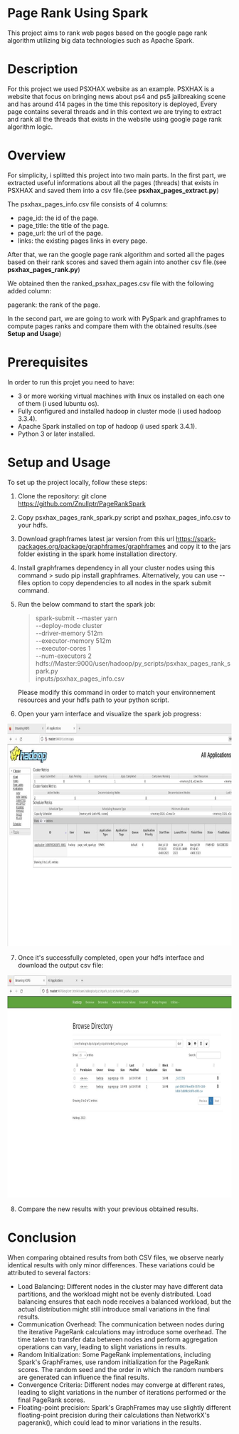 # Page Rank Using Spark 
This project aims to rank web pages based on the google page rank algorithm utilizing big data technologies such as Apache Spark.

# Description
For this project we used PSXHAX website as an example. PSXHAX is a website that focus on bringing news about ps4 and ps5 jailbreaking scene and has around 414 pages in the time this repository is deployed, Every page contains several threads and in this context we are trying to extract and  rank all the threads that exists in the website using google page rank algorithm logic.

# Overview
 For simplicity, i splitted this project into two main parts. In the first part, we extracted useful informations about all the pages (threads) that exists in PSXHAX and saved them into a csv file.(see **psxhax_pages_extract.py**)  

The psxhax_pages_info.csv file consists of 4 columns: 
<ul>
 <li>
  page_id: the id of the page.  
  </li>
 <li>
  page_title: the title of the page.  
  </li>
 <li>
  page_url: the url of the page.  
   </li>
  <li>
  links: the existing pages links in every page.  
  </li>
</ul>  

After that, we ran the google page rank algorithm and sorted all the pages based on their rank scores and saved them again into another csv file.(see **psxhax_pages_rank.py**)  

We obtained then the ranked_psxhax_pages.csv file with the following added column:  

pagerank: the rank of the page.  

In the second part, we are going to work with PySpark and graphframes to compute pages ranks and compare them with the obtained results.(see **Setup and Usage**)

# Prerequisites

In order to run this projet you need to have: 

<ul>
 <li>
   3 or more working virtual machines with linux os installed on each one of them (i used lubuntu os).  
  </li>
 <li>
   Fully configured and installed hadoop in cluster mode (i used hadoop 3.3.4).  
   </li>
   <li>
   Apache Spark installed on top of hadoop (i used spark 3.4.1).  
     </li>
   <li>
   Python 3 or later installed.  
     </li>
 </ul>

# Setup and Usage
To set up the project locally, follow these steps:  

1) Clone the repository: git clone <https://github.com/Znullptr/PageRankSpark>

2) Copy psxhax_pages_rank_spark.py script and psxhax_pages_info.csv to your hdfs.

3) Download graphframes latest jar version from this url <https://spark-packages.org/package/graphframes/graphframes> and copy it to the jars folder existing in the spark home installation directory.

4) Install graphframes dependency in all your cluster nodes using this command > sudo pip install graphframes. Alternatively, you can use --files option to copy dependencies to all nodes in the spark submit command.

5) Run the below command to start the spark job:
   > spark-submit --master yarn \
    --deploy-mode cluster \
    --driver-memory 512m \
    --executor-memory 512m \
    --executor-cores 1 \
    --num-executors 2 \
    hdfs://Master:9000/user/hadoop/py_scripts/psxhax_pages_rank_spark.py \
    inputs/psxhax_pages_info.csv

   Please modify this command in order to match your environnement resources and your hdfs path to your python script.
   
6) Open your yarn interface and visualize the spark job progress:
  <p>
   <img width="800" height="500" src="https://github.com/Znullptr/PageRankSpark/blob/main/images/yarn_interface_output.jpg">
  </p>  

7) Once it's successfully completed, open your hdfs interface and download the output csv file:
  <p>
   <img width="800" height="500" src="https://github.com/Znullptr/PageRankSpark/blob/main/images/hdfs_interface_output.jpg">
    </p>  

8) Compare the new results with your previous obtained results.


# Conclusion  

When comparing obtained results from both CSV files, we observe nearly identical results with only minor differences. These variations could be attributed to several factors:
<ul>
<li>
Load Balancing: Different nodes in the cluster may have different data partitions, and the workload might not be evenly distributed. Load balancing ensures that each node receives a balanced workload, but the actual distribution might still introduce small variations in the final results.
</li>
 <li>
Communication Overhead: The communication between nodes during the iterative PageRank calculations may introduce some overhead. The time taken to transfer data between nodes and perform aggregation operations can vary, leading to slight variations in results.
<li>
Random Initialization: Some PageRank implementations, including Spark's GraphFrames, use random initialization for the PageRank scores. The random seed and the order in which the random numbers are generated can influence the final results.
</li>
 <li>
Convergence Criteria: Different nodes may converge at different rates, leading to slight variations in the number of iterations performed or the final PageRank scores.
</li>
 <li>
Floating-point precision:  Spark's GraphFrames may use slightly different floating-point precision during their calculations than NetworkX's pagerank(), which could lead to minor variations in the results.
</li>
</ul>
